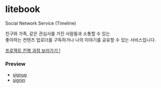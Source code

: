 # litebook
Social Network Service (Timeline)    

친구와 가족, 같은 관심사를 가진 사람들과 소통할 수 있는     
좋아하는 컨텐츠 업로더를 구독하거나 나의 이야기를 공유할 수 있는 서비스입니다.     

[프로젝트 진행 과정 보러가기 !](https://hyerin6.github.io/tags/#litebook)    


### Preview   
- [signup](http://20.41.76.24:8080/users/signup)   
- [signin](http://20.41.76.24:8080/users/signin)  
